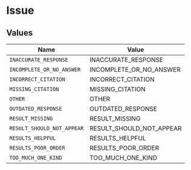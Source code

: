 # Issue


## Values

| Name                       | Value                      |
| -------------------------- | -------------------------- |
| `INACCURATE_RESPONSE`      | INACCURATE_RESPONSE        |
| `INCOMPLETE_OR_NO_ANSWER`  | INCOMPLETE_OR_NO_ANSWER    |
| `INCORRECT_CITATION`       | INCORRECT_CITATION         |
| `MISSING_CITATION`         | MISSING_CITATION           |
| `OTHER`                    | OTHER                      |
| `OUTDATED_RESPONSE`        | OUTDATED_RESPONSE          |
| `RESULT_MISSING`           | RESULT_MISSING             |
| `RESULT_SHOULD_NOT_APPEAR` | RESULT_SHOULD_NOT_APPEAR   |
| `RESULTS_HELPFUL`          | RESULTS_HELPFUL            |
| `RESULTS_POOR_ORDER`       | RESULTS_POOR_ORDER         |
| `TOO_MUCH_ONE_KIND`        | TOO_MUCH_ONE_KIND          |